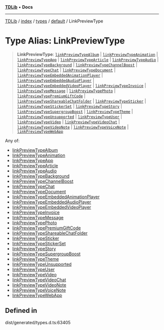[**TDLib**](../../../../../../README.md) • **Docs**

***

[TDLib](../../../../../../modules.md) / [index](../../../../../README.md) / [types](../../../README.md) / [default](../README.md) / LinkPreviewType

# Type Alias: LinkPreviewType

> **LinkPreviewType**: [`linkPreviewTypeAlbum`](linkPreviewTypeAlbum.md) \| [`linkPreviewTypeAnimation`](linkPreviewTypeAnimation.md) \| [`linkPreviewTypeApp`](linkPreviewTypeApp.md) \| [`linkPreviewTypeArticle`](linkPreviewTypeArticle.md) \| [`linkPreviewTypeAudio`](linkPreviewTypeAudio.md) \| [`linkPreviewTypeBackground`](linkPreviewTypeBackground.md) \| [`linkPreviewTypeChannelBoost`](linkPreviewTypeChannelBoost.md) \| [`linkPreviewTypeChat`](linkPreviewTypeChat.md) \| [`linkPreviewTypeDocument`](linkPreviewTypeDocument.md) \| [`linkPreviewTypeEmbeddedAnimationPlayer`](linkPreviewTypeEmbeddedAnimationPlayer.md) \| [`linkPreviewTypeEmbeddedAudioPlayer`](linkPreviewTypeEmbeddedAudioPlayer.md) \| [`linkPreviewTypeEmbeddedVideoPlayer`](linkPreviewTypeEmbeddedVideoPlayer.md) \| [`linkPreviewTypeInvoice`](linkPreviewTypeInvoice.md) \| [`linkPreviewTypeMessage`](linkPreviewTypeMessage.md) \| [`linkPreviewTypePhoto`](linkPreviewTypePhoto.md) \| [`linkPreviewTypePremiumGiftCode`](linkPreviewTypePremiumGiftCode.md) \| [`linkPreviewTypeShareableChatFolder`](linkPreviewTypeShareableChatFolder.md) \| [`linkPreviewTypeSticker`](linkPreviewTypeSticker.md) \| [`linkPreviewTypeStickerSet`](linkPreviewTypeStickerSet.md) \| [`linkPreviewTypeStory`](linkPreviewTypeStory.md) \| [`linkPreviewTypeSupergroupBoost`](linkPreviewTypeSupergroupBoost.md) \| [`linkPreviewTypeTheme`](linkPreviewTypeTheme.md) \| [`linkPreviewTypeUnsupported`](linkPreviewTypeUnsupported.md) \| [`linkPreviewTypeUser`](linkPreviewTypeUser.md) \| [`linkPreviewTypeVideo`](linkPreviewTypeVideo.md) \| [`linkPreviewTypeVideoChat`](linkPreviewTypeVideoChat.md) \| [`linkPreviewTypeVideoNote`](linkPreviewTypeVideoNote.md) \| [`linkPreviewTypeVoiceNote`](linkPreviewTypeVoiceNote.md) \| [`linkPreviewTypeWebApp`](linkPreviewTypeWebApp.md)

Any of:
- [linkPreviewTypeAlbum](linkPreviewTypeAlbum.md)
- [linkPreviewTypeAnimation](linkPreviewTypeAnimation.md)
- [linkPreviewTypeApp](linkPreviewTypeApp.md)
- [linkPreviewTypeArticle](linkPreviewTypeArticle.md)
- [linkPreviewTypeAudio](linkPreviewTypeAudio.md)
- [linkPreviewTypeBackground](linkPreviewTypeBackground.md)
- [linkPreviewTypeChannelBoost](linkPreviewTypeChannelBoost.md)
- [linkPreviewTypeChat](linkPreviewTypeChat.md)
- [linkPreviewTypeDocument](linkPreviewTypeDocument.md)
- [linkPreviewTypeEmbeddedAnimationPlayer](linkPreviewTypeEmbeddedAnimationPlayer.md)
- [linkPreviewTypeEmbeddedAudioPlayer](linkPreviewTypeEmbeddedAudioPlayer.md)
- [linkPreviewTypeEmbeddedVideoPlayer](linkPreviewTypeEmbeddedVideoPlayer.md)
- [linkPreviewTypeInvoice](linkPreviewTypeInvoice.md)
- [linkPreviewTypeMessage](linkPreviewTypeMessage.md)
- [linkPreviewTypePhoto](linkPreviewTypePhoto.md)
- [linkPreviewTypePremiumGiftCode](linkPreviewTypePremiumGiftCode.md)
- [linkPreviewTypeShareableChatFolder](linkPreviewTypeShareableChatFolder.md)
- [linkPreviewTypeSticker](linkPreviewTypeSticker.md)
- [linkPreviewTypeStickerSet](linkPreviewTypeStickerSet.md)
- [linkPreviewTypeStory](linkPreviewTypeStory.md)
- [linkPreviewTypeSupergroupBoost](linkPreviewTypeSupergroupBoost.md)
- [linkPreviewTypeTheme](linkPreviewTypeTheme.md)
- [linkPreviewTypeUnsupported](linkPreviewTypeUnsupported.md)
- [linkPreviewTypeUser](linkPreviewTypeUser.md)
- [linkPreviewTypeVideo](linkPreviewTypeVideo.md)
- [linkPreviewTypeVideoChat](linkPreviewTypeVideoChat.md)
- [linkPreviewTypeVideoNote](linkPreviewTypeVideoNote.md)
- [linkPreviewTypeVoiceNote](linkPreviewTypeVoiceNote.md)
- [linkPreviewTypeWebApp](linkPreviewTypeWebApp.md)

## Defined in

dist/generated/types.d.ts:63405
